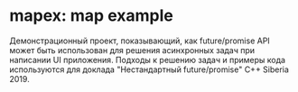 # mapex: map example

Демонстрационный проект, показывающий, как future/promise API может быть использован для решения асинхронных задач при
написании UI приложения. Подходы к решению задач и примеры кода используются для доклада "Нестандартный future/promise"
C++ Siberia 2019.
